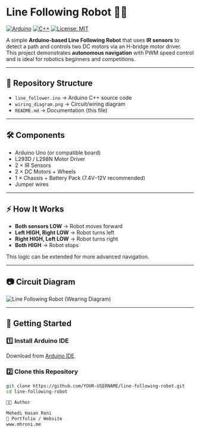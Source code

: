 # Line Following Robot 🚗🤖

[![Arduino](https://img.shields.io/badge/Made%20with-Arduino-blue?logo=arduino)](https://www.arduino.cc/)
[![C++](https://img.shields.io/badge/Language-C++-brightgreen?logo=cplusplus)](https://isocpp.org/)
[![License: MIT](https://img.shields.io/badge/License-MIT-yellow.svg)](LICENSE)

A simple **Arduino-based Line Following Robot** that uses **IR sensors** to detect a path and controls two DC motors via an H-bridge motor driver.  
This project demonstrates **autonomous navigation** with PWM speed control and is ideal for robotics beginners and competitions.  

---

## 📂 Repository Structure
- `line_follower.ino` → Arduino C++ source code  
- `wiring_diagram.png` → Circuit/wiring diagram  
- `README.md` → Documentation (this file)  

---

## 🛠️ Components
- Arduino Uno (or compatible board)  
- L293D / L298N Motor Driver  
- 2 × IR Sensors  
- 2 × DC Motors + Wheels  
- 1 × Chassis + Battery Pack (7.4V–12V recommended)  
- Jumper wires  

---

## ⚡ How It Works
- **Both sensors LOW** → Robot moves forward  
- **Left HIGH, Right LOW** → Robot turns left  
- **Right HIGH, Left LOW** → Robot turns right  
- **Both HIGH** → Robot stops  

This logic can be extended for more advanced navigation.  

---

## 📷 Circuit Diagram
  ![Line Following Robot (Wearing Diagram)](https://github.com/user-attachments/assets/686953c1-c36e-45d9-beb1-212f1f9383e5)


---

## 🚀 Getting Started

### 1️⃣ Install Arduino IDE
Download from [Arduino IDE](https://www.arduino.cc/en/software).

### 2️⃣ Clone this Repository
```bash
git clone https://github.com/YOUR-USERNAME/line-following-robot.git
cd line-following-robot

👨‍💻 Author

Mehedi Hasan Roni
🔗 Portfolio / Website
www.mhroni.me 
